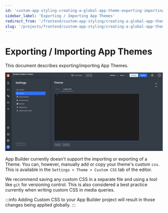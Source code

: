 ```yaml
---
id: 'custom-app-styling-creating-a-global-app-theme-exporting-importing-app-themes'
sidebar_label: 'Exporting / Importing App Themes'
redirect_from: '/frontend/custom-app-styling/creating-a-global-app-theme/exporting-importing-app-themes'
slug: '/projects/frontend/custom-app-styling/creating-a-global-app-theme/exporting-importing-app-themes'
---
```


# Exporting / Importing App Themes

This document describes exporting/importing App Themes.

![Responsive design in App Builder](./_images/ab-custom-styling-theme-import-export-1.png)

App Builder currently doesn't support the importing or exporting of a Theme. You can, however, manually add or copy your theme's custom `css`. This is available in the `Settings > Theme > Custom CSS` tab of the editor.

We recommend saving any custom CSS in a separate file and using a tool like `git` for versioning control. This is also considered a best practice currently when writing custom CSS in media queries.

:::info
Adding Custom CSS to your App Builder project will result in those changes being applied globally.
:::
